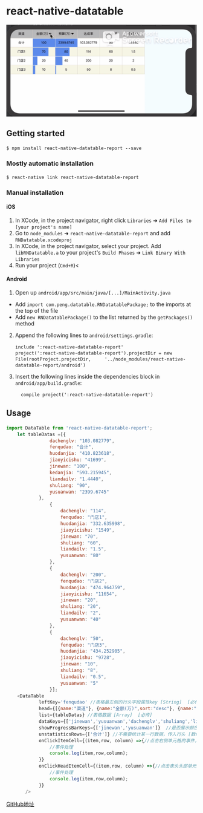 
# react-native-datatable
![avatar](https://github.com/pengweiqiang/ReactNative-DataTable/blob/master/screen/Screen.gif?raw=true)


## Getting started

`$ npm install react-native-datatable-report --save`

### Mostly automatic installation

`$ react-native link react-native-datatable-report`

### Manual installation


#### iOS

1. In XCode, in the project navigator, right click `Libraries` ➜ `Add Files to [your project's name]`
2. Go to `node_modules` ➜ `react-native-datatable-report` and add `RNDatatable.xcodeproj`
3. In XCode, in the project navigator, select your project. Add `libRNDatatable.a` to your project's `Build Phases` ➜ `Link Binary With Libraries`
4. Run your project (`Cmd+R`)<

#### Android

1. Open up `android/app/src/main/java/[...]/MainActivity.java`
  - Add `import com.peng.datatable.RNDatatablePackage;` to the imports at the top of the file
  - Add `new RNDatatablePackage()` to the list returned by the `getPackages()` method
2. Append the following lines to `android/settings.gradle`:
  	```
  	include ':react-native-datatable-report'
  	project(':react-native-datatable-report').projectDir = new File(rootProject.projectDir, 	'../node_modules/react-native-datatable-report/android')
  	```
3. Insert the following lines inside the dependencies block in `android/app/build.gradle`:
  	```
      compile project(':react-native-datatable-report')
  	```


## Usage
```javascript
import DataTable from 'react-native-datatable-report';
    let tableDatas =[{
                dachenglv: "103.082779",
                fenqudao: "合计",
                huodanjia: "410.823618",
                jiaoyicishu: "41699",
                jinewan: "100",
                kedanjia: "593.215945",
                liandailv: "1.4440",
                shuliang: "90",
                yusuanwan: "2399.6745"
            },
                {
                    dachenglv: "114",
                    fenqudao: "门店1",
                    huodanjia: "332.635998",
                    jiaoyicishu: "1549",
                    jinewan: "70",
                    shuliang: "60",
                    liandailv: "1.5",
                    yusuanwan: "80"
                },
                {
                    dachenglv: "200",
                    fenqudao: "门店2",
                    huodanjia: "474.964759",
                    jiaoyicishu: "11654",
                    jinewan: "20",
                    shuliang: "20",
                    liandailv: "2",
                    yusuanwan: "40"
                },
                {
                    dachenglv: "50",
                    fenqudao: "门店3",
                    huodanjia: "434.252905",
                    jiaoyicishu: "9728",
                    jinewan: "10",
                    shuliang: "8",
                    liandailv: "0.5",
                    yusuanwan: "5"
                }];
    <DataTable
            leftKey='fenqudao' //表格最左侧的行头字段属性key [String]  [必传]
            head={[{name:"渠道"}, {name:"金额(万)",sort:"desc"}, {name:"预算(万)",sort:"desc"}, {name:"达成率"}, {name:"对比金额"}, {name:"金额±%"}]} //顶部表头数据  Array 格式举个🌰 [{name:'金额(万)',sort:'desc'},{name:'预算(万)'}]  name为表头显示名称；sort为排序方式,不传不排序  [数组] [必传]
            list={tableDatas} //表格数据 [Array]  [必传]
            dataKeys={['jinewan','yusuanwan','dachenglv','shuliang','liandailv']} //表格中需要展示的列属性key，依次按照先后顺序展示  [必传，不传默认显示全部]
            showProgressBarKeys={['jinewan','yusuanwan']}  //是否展示颜色比例，传入要显示的列名，这个字段有点冗余，应该放在head里面，后期设计放在一个字段中  [可选]
            unstatisticsRows={['合计']} //不需要统计某一行数据，传入行头 [数组] [可选]
            onClickItemCell={(item,row, column) =>{//点击右侧单元格的事件，事件回调返回行row，列column，以及点击内容 [function] [可选]
                //事件处理
                console.log(item,row,column);
            }}
            onClickHeadItemCell={(item,row, column) =>{//点击表头头部单元格的事件，事件回调返回行row，列column，以及点击内容 [function] [可选]
                //事件处理
                console.log(item,row,column);
            }}
       />

```
[GitHub地址](https://github.com/pengweiqiang/ReactNative-DataTable)
  
